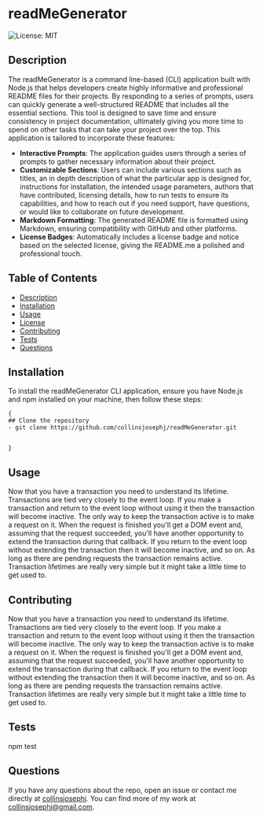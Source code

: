 # readMeGenerator

  ![License: MIT](https://img.shields.io/badge/License-MIT-yellow.svg)

## Description

The readMeGenerator is a command line-based (CLI) application built with Node.js that helps developers create highly informative and professional README files for their projects. By responding to a series of prompts, users can quickly generate a well-structured README that includes all the essential sections. This tool is designed to save time and ensure consistency in project documentation, ultimately giving you more time to spend on other tasks that can take your project over the top. This application is tailored to incorporate these features:

  - **Interactive Prompts**: The application guides users through a series of prompts to gather necessary information about their project.
  - **Customizable Sections**: Users can include various sections such as titles, an in depth description of what the particular app is designed for, instructions for installation, the intended usage parameters, authors that have contributed, licensing details, how to run tests to ensure its capabilities, and how to reach out if you need support, have questions, or would like to collaborate on future development.
  - **Markdown Formatting**: The generated README file is formatted using Markdown, ensuring compatibility with GitHub and other platforms.
  - **License Badges**: Automatically includes a license badge and notice based on the selected license, giving the README.me a polished and professional touch.

## Table of Contents

- [Description](#description)
- [Installation](#installation)
- [Usage](#usage)
- [License](#license)
- [Contributing](#contributing)
- [Tests](#tests)
- [Questions](#questions)

## Installation

To install the readMeGenerator CLI application, ensure you have Node.js and npm installed on your machine, then follow these steps:

```
{
## Clone the repository
- git clone https://github.com/collinsjosephj/readMeGenerator.git


}
```



## Usage

Now that you have a transaction you need to understand its lifetime. Transactions are tied very closely to the event loop. If you make a transaction and return to the event loop without using it then the transaction will become inactive. The only way to keep the transaction active is to make a request on it. When the request is finished you'll get a DOM event and, assuming that the request succeeded, you'll have another opportunity to extend the transaction during that callback. If you return to the event loop without extending the transaction then it will become inactive, and so on. As long as there are pending requests the transaction remains active. Transaction lifetimes are really very simple but it might take a little time to get used to.



## Contributing

Now that you have a transaction you need to understand its lifetime. Transactions are tied very closely to the event loop. If you make a transaction and return to the event loop without using it then the transaction will become inactive. The only way to keep the transaction active is to make a request on it. When the request is finished you'll get a DOM event and, assuming that the request succeeded, you'll have another opportunity to extend the transaction during that callback. If you return to the event loop without extending the transaction then it will become inactive, and so on. As long as there are pending requests the transaction remains active. Transaction lifetimes are really very simple but it might take a little time to get used to.

## Tests

npm test

## Questions

If you have any questions about the repo, open an issue or contact me directly at 
[collinsjosephj](mailto:collinsjosephj). You can find more of my work at 
[collinsjosephj@gmail.com](https://github.com/collinsjosephj@gmail.com).
